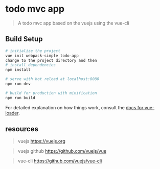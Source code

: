 # todo mvc app 

> A todo mvc app based on the vuejs
> using the vue-cli

## Build Setup

``` bash
# initialize the project
vue init webpack-simple todo-app
change to the project directory and then 
# install dependencies
npm install

# serve with hot reload at localhost:8080
npm run dev

# build for production with minification
npm run build
```

For detailed explanation on how things work, consult the [docs for vue-loader](http://vuejs.github.io/vue-loader).

## resources
> vuejs 
https://vuejs.org

> vuejs github
https://github.com/vuejs/vue

> vue-cli
https://github.com/vuejs/vue-cli